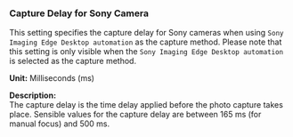### Capture Delay for Sony Camera

This setting specifies the capture delay for Sony cameras when using `Sony Imaging Edge Desktop automation` as the capture method. Please note that this setting is only visible when the `Sony Imaging Edge Desktop automation` is selected as the capture method.

**Unit:** Milliseconds (ms)

**Description:**  
The capture delay is the time delay applied before the photo capture takes place. Sensible values for the capture delay are between 165 ms (for manual focus) and 500 ms.
